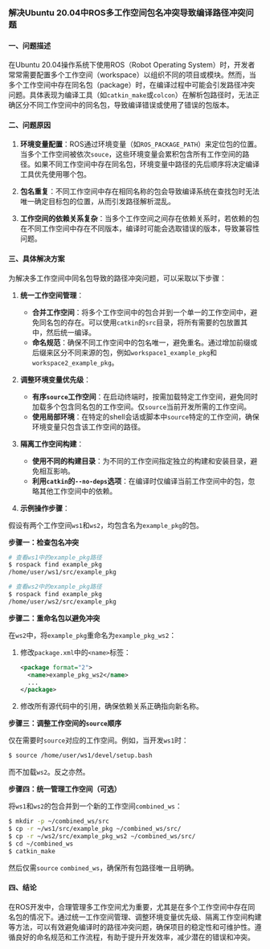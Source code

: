 ### 解决Ubuntu 20.04中ROS多工作空间包名冲突导致编译路径冲突问题

#### 一、问题描述

在Ubuntu 20.04操作系统下使用ROS（Robot Operating System）时，开发者常常需要配置多个工作空间（workspace）以组织不同的项目或模块。然而，当多个工作空间中存在同名包（package）时，在编译过程中可能会引发路径冲突问题。具体表现为编译工具（如`catkin_make`或`colcon`）在解析包路径时，无法正确区分不同工作空间中的同名包，导致编译错误或使用了错误的包版本。

#### 二、问题原因

1. **环境变量配置**：ROS通过环境变量（如`ROS_PACKAGE_PATH`）来定位包的位置。当多个工作空间被依次`souce`，这些环境变量会累积包含所有工作空间的路径。如果不同工作空间中存在同名包，环境变量中路径的先后顺序将决定编译工具优先使用哪个包。

2. **包名重复**：不同工作空间中存在相同名称的包会导致编译系统在查找包时无法唯一确定目标包的位置，从而引发路径解析混乱。

3. **工作空间的依赖关系复杂**：当多个工作空间之间存在依赖关系时，若依赖的包在不同工作空间中存在不同版本，编译时可能会选取错误的版本，导致兼容性问题。

#### 三、具体解决方案

为解决多工作空间中同名包导致的路径冲突问题，可以采取以下步骤：

1. **统一工作空间管理**：
   - **合并工作空间**：将多个工作空间中的包合并到一个单一的工作空间中，避免同名包的存在。可以使用`catkin`的`src`目录，将所有需要的包放置其中，然后统一编译。
   - **命名规范**：确保不同工作空间中的包名唯一，避免重名。通过增加前缀或后缀来区分不同来源的包，例如`workspace1_example_pkg`和`workspace2_example_pkg`。

2. **调整环境变量优先级**：
   - **有序`source`工作空间**：在启动终端时，按需加载特定工作空间，避免同时加载多个包含同名包的工作空间。仅`source`当前开发所需的工作空间。
   - **使用局部环境**：在特定的shell会话或脚本中`source`特定的工作空间，确保环境变量只包含该工作空间的路径。

3. **隔离工作空间构建**：
   - **使用不同的构建目录**：为不同的工作空间指定独立的构建和安装目录，避免相互影响。
   - **利用`catkin`的`--no-deps`选项**：在编译时仅编译当前工作空间中的包，忽略其他工作空间中的依赖。

4. **示例操作步骤**：

假设有两个工作空间`ws1`和`ws2`，均包含名为`example_pkg`的包。

**步骤一：检查包名冲突**

```bash
# 查看ws1中的example_pkg路径
$ rospack find example_pkg
/home/user/ws1/src/example_pkg

# 查看ws2中的example_pkg路径
$ rospack find example_pkg
/home/user/ws2/src/example_pkg
```

**步骤二：重命名包以避免冲突**

在`ws2`中，将`example_pkg`重命名为`example_pkg_ws2`：

1. 修改`package.xml`中的`<name>`标签：

   ```xml
   <package format="2">
     <name>example_pkg_ws2</name>
     ...
   </package>
   ```

2. 修改所有源代码中的引用，确保依赖关系正确指向新名称。

**步骤三：调整工作空间的`source`顺序**

仅在需要时`source`对应的工作空间。例如，当开发`ws1`时：

```bash
$ source /home/user/ws1/devel/setup.bash
```

而不加载`ws2`。反之亦然。

**步骤四：统一管理工作空间（可选）**

将`ws1`和`ws2`的包合并到一个新的工作空间`combined_ws`：

```bash
$ mkdir -p ~/combined_ws/src
$ cp -r ~/ws1/src/example_pkg ~/combined_ws/src/
$ cp -r ~/ws2/src/example_pkg_ws2 ~/combined_ws/src/
$ cd ~/combined_ws
$ catkin_make
```

然后仅需`source` `combined_ws`，确保所有包路径唯一且明确。

#### 四、结论

在ROS开发中，合理管理多工作空间尤为重要，尤其是在多个工作空间中存在同名包的情况下。通过统一工作空间管理、调整环境变量优先级、隔离工作空间构建等方法，可以有效避免编译时的路径冲突问题，确保项目的稳定性和可维护性。遵循良好的命名规范和工作流程，有助于提升开发效率，减少潜在的错误和冲突。
